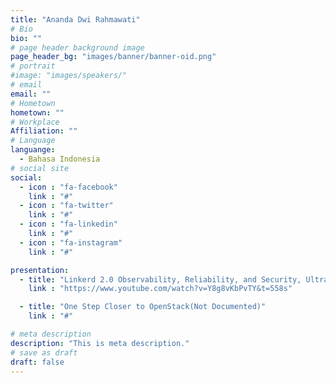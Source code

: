 ```yaml
---
title: "Ananda Dwi Rahmawati"
# Bio
bio: ""
# page header background image
page_header_bg: "images/banner/banner-oid.png"
# portrait
#image: "images/speakers/"
# email
email: ""
# Hometown
hometown: ""
# Workplace
Affiliation: ""
# Language
languange:
  - Bahasa Indonesia
# social site
social:
  - icon : "fa-facebook"
    link : "#"
  - icon : "fa-twitter"
    link : "#"
  - icon : "fa-linkedin"
    link : "#"
  - icon : "fa-instagram"
    link : "#"

presentation:
  - title: "Linkerd 2.0 Observability, Reliability, and Security, Ultralight Service Mesh for Kubernetes"
    link : "https://www.youtube.com/watch?v=Y8g8vKbPvTY&t=558s"

  - title: "One Step Closer to OpenStack(Not Documented)"
    link : "#"

# meta description
description: "This is meta description."
# save as draft
draft: false
---
```

